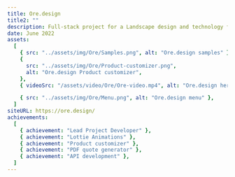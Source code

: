 ```yaml
---
title: Ore.design
title2: ""
description: Full-stack project for a Landscape design and technology firm, built in a "front-the-groud-up" theme to satisfy the tialored requirements of the client, leveraging smooth animations with GSAP and Vue.js as the front-end framework.
date: June 2022
assets:
  [
    { src: "../assets/img/Ore/Samples.png", alt: "Ore.design samples" },
    {
      src: "../assets/img/Ore/Product-customizer.png",
      alt: "Ore.design Product customizer",
    },
    { videoSrc: "/assets/video/Ore/Ore-video.mp4", alt: "Ore.design hero" },

    { src: "../assets/img/Ore/Menu.png", alt: "Ore.design menu" },
  ]
siteURL: https://ore.design/
achievements:
  [
    { achievement: "Lead Project Developer" },
    { achievement: "Lottie Animations" },
    { achievement: "Product customizer" },
    { achievement: "PDF quote generator" },
    { achievement: "API development" },
  ]
---
```

